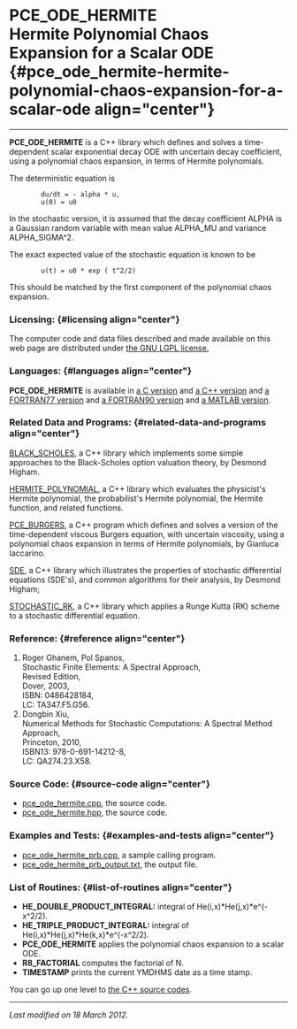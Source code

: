 PCE\_ODE\_HERMITE\
Hermite Polynomial Chaos Expansion for a Scalar ODE {#pce_ode_hermite-hermite-polynomial-chaos-expansion-for-a-scalar-ode align="center"}
===================================================

------------------------------------------------------------------------

**PCE\_ODE\_HERMITE** is a C++ library which defines and solves a
time-dependent scalar exponential decay ODE with uncertain decay
coefficient, using a polynomial chaos expansion, in terms of Hermite
polynomials.

The deterministic equation is

            du/dt = - alpha * u,
            u(0) = u0
          

In the stochastic version, it is assumed that the decay coefficient
ALPHA is a Gaussian random variable with mean value ALPHA\_MU and
variance ALPHA\_SIGMA\^2.

The exact expected value of the stochastic equation is known to be

            u(t) = u0 * exp ( t^2/2)
          

This should be matched by the first component of the polynomial chaos
expansion.

### Licensing: {#licensing align="center"}

The computer code and data files described and made available on this
web page are distributed under [the GNU LGPL
license.](../../txt/gnu_lgpl.txt)

### Languages: {#languages align="center"}

**PCE\_ODE\_HERMITE** is available in [a C
version](../../c_src/pce_ode_hermite/pce_ode_hermite.html) and [a C++
version](../../cpp_src/pce_ode_hermite/pce_ode_hermite.html) and [a
FORTRAN77 version](../../f77_src/pce_ode_hermite/pce_ode_hermite.html)
and [a FORTRAN90
version](../../f_src/pce_ode_hermite/pce_ode_hermite.html) and [a MATLAB
version](../../m_src/pce_ode_hermite/pce_ode_hermite.html).

### Related Data and Programs: {#related-data-and-programs align="center"}

[BLACK\_SCHOLES](../../cpp_src/black_scholes/black_scholes.html), a C++
library which implements some simple approaches to the Black-Scholes
option valuation theory, by Desmond Higham.

[HERMITE\_POLYNOMIAL](../../cpp_src/hermite_polynomial/hermite_polynomial.html),
a C++ library which evaluates the physicist's Hermite polynomial, the
probabilist's Hermite polynomial, the Hermite function, and related
functions.

[PCE\_BURGERS](../../cpp_src/pce_burgers/pce_burgers.html), a C++
program which defines and solves a version of the time-dependent viscous
Burgers equation, with uncertain viscosity, using a polynomial chaos
expansion in terms of Hermite polynomials, by Gianluca Iaccarino.

[SDE](../../cpp_src/sde/sde.html), a C++ library which illustrates the
properties of stochastic differential equations (SDE's), and common
algorithms for their analysis, by Desmond Higham;

[STOCHASTIC\_RK](../../cpp_src/stochastic_rk/stochastic_rk.html), a C++
library which applies a Runge Kutta (RK) scheme to a stochastic
differential equation.

### Reference: {#reference align="center"}

1.  Roger Ghanem, Pol Spanos,\
    Stochastic Finite Elements: A Spectral Approach,\
    Revised Edition,\
    Dover, 2003,\
    ISBN: 0486428184,\
    LC: TA347.F5.G56.
2.  Dongbin Xiu,\
    Numerical Methods for Stochastic Computations: A Spectral Method
    Approach,\
    Princeton, 2010,\
    ISBN13: 978-0-691-14212-8,\
    LC: QA274.23.X58.

### Source Code: {#source-code align="center"}

-   [pce\_ode\_hermite.cpp](pce_ode_hermite.cpp), the source code.
-   [pce\_ode\_hermite.hpp](pce_ode_hermite.hpp), the source code.

### Examples and Tests: {#examples-and-tests align="center"}

-   [pce\_ode\_hermite\_prb.cpp](pce_ode_hermite_prb.cpp), a sample
    calling program.
-   [pce\_ode\_hermite\_prb\_output.txt](pce_ode_hermite_prb_output.txt),
    the output file.

### List of Routines: {#list-of-routines align="center"}

-   **HE\_DOUBLE\_PRODUCT\_INTEGRAL:** integral of
    He(i,x)\*He(j,x)\*e\^(-x\^2/2).
-   **HE\_TRIPLE\_PRODUCT\_INTEGRAL:** integral of
    He(i,x)\*He(j,x)\*He(k,x)\*e\^(-x\^2/2).
-   **PCE\_ODE\_HERMITE** applies the polynomial chaos expansion to a
    scalar ODE.
-   **R8\_FACTORIAL** computes the factorial of N.
-   **TIMESTAMP** prints the current YMDHMS date as a time stamp.

You can go up one level to [the C++ source codes](../cpp_src.html).

------------------------------------------------------------------------

*Last modified on 18 March 2012.*
